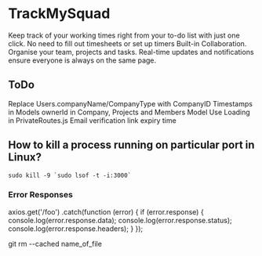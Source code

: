 # TrackMySquad

Keep track of your working times right from your to-do list with just one click. No need to fill out timesheets or set up timers Built-in Collaboration.
Organise your team, projects and tasks. Real-time updates and notifications ensure everyone is always on the same page.

## ToDo

Replace Users.companyName/CompanyType with CompanyID
Timestamps in Models
ownerId in Company, Projects and Members Model
Use Loading in PrivateRoutes.js
Email verification link expiry time

## How to kill a process running on particular port in Linux?

    sudo kill -9 `sudo lsof -t -i:3000`

### Error Responses

axios.get('/foo')
.catch(function (error) {
if (error.response) {
console.log(error.response.data);
console.log(error.response.status);
console.log(error.response.headers);
}
});

git rm --cached name_of_file
